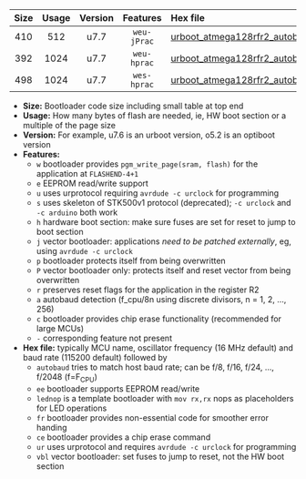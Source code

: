 |Size|Usage|Version|Features|Hex file|
|:-:|:-:|:-:|:-:|:--|
|410|512|u7.7|`weu-jPrac`|[urboot_atmega128rfr2_autobaud_ee_lednop_fr_ce_ur_vbl.hex](https://raw.githubusercontent.com/stefanrueger/urboot.hex/main/mcus/atmega128rfr2/autobaud/urboot_atmega128rfr2_autobaud_ee_lednop_fr_ce_ur_vbl.hex)|
|392|1024|u7.7|`weu-hprac`|[urboot_atmega128rfr2_autobaud_ee_lednop_fr_ce_ur.hex](https://raw.githubusercontent.com/stefanrueger/urboot.hex/main/mcus/atmega128rfr2/autobaud/urboot_atmega128rfr2_autobaud_ee_lednop_fr_ce_ur.hex)|
|498|1024|u7.7|`wes-hprac`|[urboot_atmega128rfr2_autobaud_ee_lednop_fr_ce.hex](https://raw.githubusercontent.com/stefanrueger/urboot.hex/main/mcus/atmega128rfr2/autobaud/urboot_atmega128rfr2_autobaud_ee_lednop_fr_ce.hex)|

- **Size:** Bootloader code size including small table at top end
- **Usage:** How many bytes of flash are needed, ie, HW boot section or a multiple of the page size
- **Version:** For example, u7.6 is an urboot version, o5.2 is an optiboot version
- **Features:**
  + `w` bootloader provides `pgm_write_page(sram, flash)` for the application at `FLASHEND-4+1`
  + `e` EEPROM read/write support
  + `u` uses urprotocol requiring `avrdude -c urclock` for programming
  + `s` uses skeleton of STK500v1 protocol (deprecated); `-c urclock` and `-c arduino` both work
  + `h` hardware boot section: make sure fuses are set for reset to jump to boot section
  + `j` vector bootloader: applications *need to be patched externally*, eg, using `avrdude -c urclock`
  + `p` bootloader protects itself from being overwritten
  + `P` vector bootloader only: protects itself and reset vector from being overwritten
  + `r` preserves reset flags for the application in the register R2
  + `a` autobaud detection (f_cpu/8n using discrete divisors, n = 1, 2, ..., 256)
  + `c` bootloader provides chip erase functionality (recommended for large MCUs)
  + `-` corresponding feature not present
- **Hex file:** typically MCU name, oscillator frequency (16 MHz default) and baud rate (115200 default) followed by
  + `autobaud` tries to match host baud rate; can be f/8, f/16, f/24, ..., f/2048 (f=F<sub>CPU</sub>)
  + `ee` bootloader supports EEPROM read/write
  + `lednop` is a template bootloader with `mov rx,rx` nops as placeholders for LED operations
  + `fr` bootloader provides non-essential code for smoother error handing
  + `ce` bootloader provides a chip erase command
  + `ur` uses urprotocol and requires `avrdude -c urclock` for programming
  + `vbl` vector bootloader: set fuses to jump to reset, not the HW boot section
